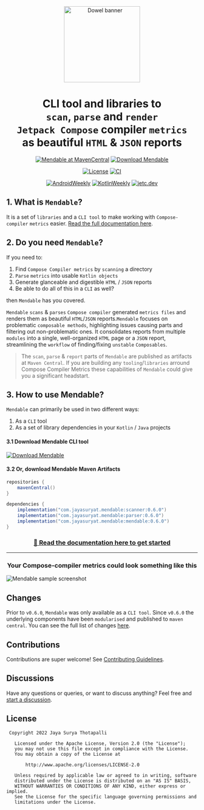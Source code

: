 <div align="center">

  <a>
    <picture>
      <source media="(prefers-color-scheme: dark)" srcset="https://user-images.githubusercontent.com/37530409/205920274-d4cd2c4e-92d9-40d8-ac0f-39e8374600d6.svg" height="200">
      <img alt="Dowel banner" src="https://user-images.githubusercontent.com/37530409/205920279-1c22ea9e-1f81-45d9-9994-01785e9ab473.svg" height="200">
    </picture>
  </a>

  <h1>CLI tool and libraries to<br><code>scan</code>, <code>parse</code> and <code>render</code><br><code>Jetpack Compose</code> compiler <code>metrics</code><br>as beautiful <code>HTML</code> & <code>JSON</code> reports</h1>

 <p align="center">
      <a href="https://repo1.maven.org/maven2/com/jayasuryat/mendable/"><img alt="Mendable at MavenCentral" src="https://staging.shields.io/maven-central/v/com.jayasuryat.mendable/mendable?style=for-the-badge&color=%2332cc57"/></a>
    <a href="https://github.com/jayasuryat/mendable/releases/download/v0.6.0/mendable-app.jar"><img alt="Download Mendable" src="https://img.shields.io/badge/Mendable.jar-0.6.0-%2306090E?style=for-the-badge&logo=jetpackcompose&color=%2332cc57"/></a>
  </p>

  <p align="center">
    <a href="https://opensource.org/licenses/Apache-2.0"><img alt="License" src="https://img.shields.io/badge/License-Apache%202.0-blue.svg"/></a>
    <a href="https://github.com/jayasuryat/mendable/actions/workflows/main.yml"><img alt="CI" src="https://github.com/jayasuryat/mendable/actions/workflows/main.yml/badge.svg"/></a>
  </p>

  <p align="center">
    <a href="https://androidweekly.net/issues/issue-548"><img alt="AndroidWeekly" src="https://img.shields.io/badge/AndroidWeekly-%23548-2299cc.svg?style=flat&logo=android"/></a>
    <a href="https://mailchi.mp/kotlinweekly/kotlin-weekly-332"><img alt="KotlinWeekly" src="https://img.shields.io/badge/KotlinWeekly-%23332-7549b5.svg?style=flat&logo=kotlin"/></a>
    <a href="https://jetc.dev/issues/145.html"><img alt="jetc.dev" src="https://img.shields.io/badge/jetc.dev-%23145-343a40.svg?style=flat&logo=jetpackcompose"/></a>
  </p>

</div>

## 1. What is `Mendable`?

It is a set of `libraries` and a `CLI tool` to make working with `Compose-compiler` `metrics` easier. [Read the
full documentation here](https://jayasuryat.github.io/mendable/).

## 2. Do you need `Mendable`?

If you need to:

1. Find `Compose Compiler metrics` by `scanning` a directory
2. `Parse` `metrics` into usable `Kotlin objects`
3. Generate glanceable and digestible `HTML` / `JSON` reports
4. Be able to do all of this in a `CLI` as well?

then `Mendable` has you covered.

`Mendable` `scans` & `parses` `Compose compiler` generated `metrics files` and renders them as beautiful `HTML`/`JSON`
reports.`Mendable` focuses on problematic `composable methods`, highlighting issues causing parts and filtering out
non-problematic ones. It consolidates reports from multiple `modules` into a single, well-organized `HTML` page or a
`JSON` report, streamlining the `workflow` of finding/fixing `unstable` `Composables`.

> The `scan`, `parse` & `report` parts of `Mendable` are published as artifacts at `Maven Central`. If you
> are building any `tooling`/`libraries` arround Compose Compiler Metrics these capabilities of `Mendable` could give
> you a significant headstart.

## 3. How to use Mendable?

`Mendable` can primarily be used in two different ways:

1. As a `CLI` tool
2. As a set of library dependencies in your `Kotlin` / `Java` projects

#### 3.1 Download Mendable CLI tool

<a href="https://github.com/jayasuryat/mendable/releases/download/v0.6.0/mendable-app.jar"><img alt="Download Mendable" src="https://img.shields.io/badge/Mendable.jar-0.6.0-%2306090E?style=for-the-badge&logo=jetpackcompose&color=%2332cc57"/></a>

#### 3.2 Or, download Mendable Maven Artifacts

```groovy
repositories {
    mavenCentral()
}

dependencies {
    implementation("com.jayasuryat.mendable:scanner:0.6.0")
    implementation("com.jayasuryat.mendable:parser:0.6.0")
    implementation("com.jayasuryat.mendable:mendable:0.6.0")
}
```

<div align="center">
  <h3><a href="https://jayasuryat.github.io/mendable/howto/">🚀  Read the documentation here to get started</a></h3>
</div>

---
<div align="center">
  <h3>Your Compose-compiler metrics could look something like this</h3>
</div>

![Mendable sample screenshot](https://user-images.githubusercontent.com/37530409/206190055-33332a9c-f953-40d0-82a7-8d8df5d796f0.png)

## Changes

Prior to `v0.6.0`, `Mendable` was only available as a `CLI tool`. Since `v0.6.0` the underlying components have been
`modularised` and published to `maven central`. You can see the full list of
changes [here](https://github.com/jayasuryat/mendable/releases/tag/v0.6.0).

## Contributions

Contributions are super welcome!
See [Contributing Guidelines](https://github.com/jayasuryat/mendable/blob/main/CONTRIBUTING.md).

## Discussions

Have any questions or queries, or want to discuss anything? Feel free
and [start a discussion](https://github.com/jayasuryat/mendable/discussions).

## License

```
 Copyright 2022 Jaya Surya Thotapalli

   Licensed under the Apache License, Version 2.0 (the "License");
   you may not use this file except in compliance with the License.
   You may obtain a copy of the License at

       http://www.apache.org/licenses/LICENSE-2.0

   Unless required by applicable law or agreed to in writing, software
   distributed under the License is distributed on an "AS IS" BASIS,
   WITHOUT WARRANTIES OR CONDITIONS OF ANY KIND, either express or implied.
   See the License for the specific language governing permissions and
   limitations under the License.
```